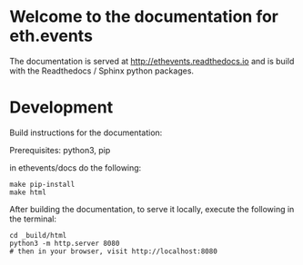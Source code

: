 # Welcome to the documentation for eth.events

The documentation is served at http://ethevents.readthedocs.io
and is build with the Readthedocs / Sphinx python packages.

#  Development

Build instructions for the documentation:

Prerequisites: python3, pip

in ethevents/docs do the following:

	make pip-install
	make html


After building the documentation, to serve it locally, execute the following in the terminal:

	cd _build/html
	python3 -m http.server 8080
	# then in your browser, visit http://localhost:8080
